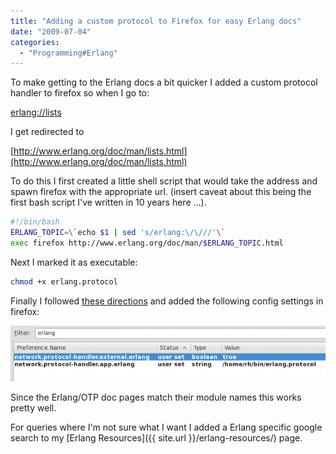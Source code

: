 ```yaml
---
title: "Adding a custom protocol to Firefox for easy Erlang docs"
date: "2009-07-04"
categories: 
  - "Programming#Erlang"
---
```


To make getting to the Erlang docs a bit quicker I added a custom protocol handler to firefox so when I go to:

[erlang://lists](erlang://lists)

I get redirected to

[http://www.erlang.org/doc/man/lists.html](http://www.erlang.org/doc/man/lists.html)

To do this I first created a little shell script that would take the address and spawn firefox with the appropriate url. (insert caveat about this being the first bash script I've written in 10 years here ...).

```bash
#!/bin/bash
ERLANG_TOPIC=\`echo $1 | sed 's/erlang:\/\///'\`
exec firefox http://www.erlang.org/doc/man/$ERLANG_TOPIC.html
```

Next I marked it as executable:

```bash
chmod +x erlang.protocol
```

Finally I followed [these directions](http://kb.mozillazine.org/Register_protocol) and added the following config settings in firefox:

![Adding custom protocol to firefox](/images/archive/aboutconfig.webp "Adding custom protocol to firefox")

Since the Erlang/OTP doc pages match their module names this works pretty well.

For queries where I'm not sure what I want I added a Erlang specific google search to my [Erlang Resources]({{ site.url }}/erlang-resources/) page.
